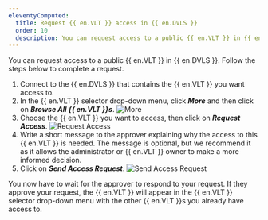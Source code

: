 ```yaml
---
eleventyComputed:
  title: Request {{ en.VLT }} access in {{ en.DVLS }}
  order: 10
  description: You can request access to a public {{ en.VLT }} in {{ en.DVLS }}.
---
```

You can request access to a public {{ en.VLT }} in {{ en.DVLS }}. Follow the steps below to complete a request.

1. Connect to the {{ en.DVLS }} that contains the {{ en.VLT }} you want access to.
1. In the {{ en.VLT }} selector drop-down menu, click ***More*** and then click on ***Browse All {{ en.VLT }}s***.
![More](https://cdnweb.devolutions.net/docs/docs_en_server_ServerOp0024.png)
1. Choose the {{ en.VLT }} you want to access, then click on ***Request Access***.
![Request Access](https://cdnweb.devolutions.net/docs/docs_en_server_ServerOp0027.png)
1. Write a short message to the approver explaining why the access to this {{ en.VLT }} is needed. The message is optional, but we recommend it as it allows the administrator or {{ en.VLT }} owner to make a more informed decision.
1. Click on ***Send Access Request***.
![Send Access Request](https://cdnweb.devolutions.net/docs/docs_en_server_ServerOp0026.png)

You now have to wait for the approver to respond to your request. If they approve your request, the {{ en.VLT }} will appear in the {{ en.VLT }} selector drop-down menu with the other {{ en.VLT }}s you already have access to.
